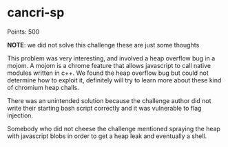 # cancri-sp
Points: 500

**NOTE**: we did not solve this challenge these are just some thoughts

This problem was very interesting, and involved a heap overflow bug in a mojom. A mojom is a chrome feature that
allows javascript to call native modules written in c++. We found the heap overflow bug but could not determine how
to exploit it, definitely will try to learn more about these kind of chromium heap challs.

There was an unintended solution because the challenge author did not write their starting bash script correctly
and it was vulnerable to flag injection.

Somebody who did not cheese the challenge mentioned spraying the heap with javascript blobs in order to get a heap
leak and eventually a shell.